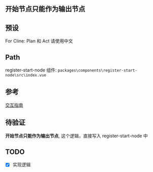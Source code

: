## 开始节点只能作为输出节点

## 预设

For Cline:  Plan 和 Act 请使用中文

## Path

register-start-node 组件:  `packages\components\register-start-node\src\index.vue`

## 参考

[交互指南](https://x6.antv.antgroup.com/tutorial/basic/interacting)

## 待验证

**开始节点只能作为输出节点**, 这个逻辑，直接写入 register-start-node 中

## TODO

- [x] 实现逻辑
